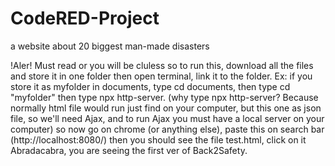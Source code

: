 # CodeRED-Project
a website about 20 biggest man-made disasters 


!Aler! 
Must read or you will be cluless 
so to run this, download all the files and store it in one folder
then open terminal, link it to the folder. 
Ex: if you store it as myfolder in documents, type cd documents, then type cd "myfolder"
then type npx http-server. (why type npx http-server? Because normally html file would run just find on your computer, but this one as json file, so we'll need Ajax, and to run Ajax you must have a local server on your computer)
so now go on chrome (or anything else), paste this on search bar (http://localhost:8080/) 
then you should see the file test.html, click on it
Abradacabra, you are seeing the first ver of Back2Safety.
